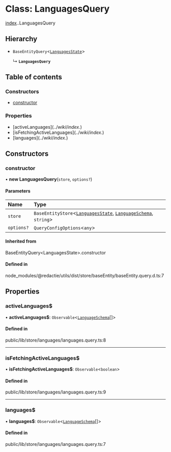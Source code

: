 # Class: LanguagesQuery

[index](../wiki/index).[<internal>](../wiki/index.%3Cinternal%3E).LanguagesQuery

## Hierarchy

- `BaseEntityQuery`<[`LanguagesState`](../wiki/index.LanguagesState)\>

  ↳ **`LanguagesQuery`**

## Table of contents

### Constructors

- [constructor](../wiki/index.%3Cinternal%3E.LanguagesQuery#constructor)

### Properties

- [activeLanguages$](../wiki/index.%3Cinternal%3E.LanguagesQuery#activelanguages$)
- [isFetchingActiveLanguages$](../wiki/index.%3Cinternal%3E.LanguagesQuery#isfetchingactivelanguages$)
- [languages$](../wiki/index.%3Cinternal%3E.LanguagesQuery#languages$)

## Constructors

### constructor

• **new LanguagesQuery**(`store`, `options?`)

#### Parameters

| Name | Type |
| :------ | :------ |
| `store` | `BaseEntityStore`<[`LanguagesState`](../wiki/index.LanguagesState), [`LanguageSchema`](../wiki/index.LanguageSchema), `string`\> |
| `options?` | `QueryConfigOptions`<`any`\> |

#### Inherited from

BaseEntityQuery<LanguagesState\>.constructor

#### Defined in

node_modules/@redactie/utils/dist/store/baseEntity/baseEntity.query.d.ts:7

## Properties

### activeLanguages$

• **activeLanguages$**: `Observable`<[`LanguageSchema`](../wiki/index.LanguageSchema)[]\>

#### Defined in

public/lib/store/languages/languages.query.ts:8

___

### isFetchingActiveLanguages$

• **isFetchingActiveLanguages$**: `Observable`<`boolean`\>

#### Defined in

public/lib/store/languages/languages.query.ts:9

___

### languages$

• **languages$**: `Observable`<[`LanguageSchema`](../wiki/index.LanguageSchema)[]\>

#### Defined in

public/lib/store/languages/languages.query.ts:7
